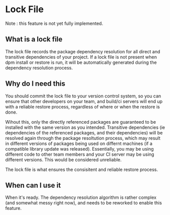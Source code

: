 # Lock File

Note : this feature is not yet fully implemented.

## What is a lock file

The lock file records the package dependency resolution for all direct and transitive dependencies of your project. If a lock file is not present when dpm install or restore is run, it will be automatically generated during the dependency resolution process.

## Why do I need this

You should commit the lock file to your version control system, so you can ensure that other developers on your team, and build/ci servers will end up with a reliable restore process, regardless of where or when the restore is done.

Wihout this, only the directly referenced packages are guaranteed to be installed with the same version as you intended. Transitive dependencies (ie dependencies of the referenced packages, and their dependencies) will be resolved again through the package resoltution process, which may result in different versions of packages being used on differnt machines (if a compatible library update was released). Essentially, you may be using different code to other team members and your CI server may be using different versions. This would be considered unreliable.

The lock file is what ensures the consisitent and reliable restore process.

## When can I use it

When it's ready. The dependency resolution algorithm is rather complex (and somewhat messy right now), and needs to be reworked to enable this feature.
